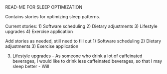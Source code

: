 READ-ME FOR SLEEP OPTIMIZATION

Contains stories for optimizing sleep patterns.

Current stories:
    1) Software scheduling
    2) Dietary adjustments
    3) Lifestyle upgrades
    4) Exercise application
    
Add stories as needed, still need to fill out
    1) Software scheduling
    2) Dietary adjustments
    3) Exercise application
	
3.  Lifestyle upgrades - As someone who drink a lot of caffeinated beverages, I would like to drink less caffeinated beverages, so that I may sleep better - Will